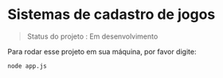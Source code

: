 <h1> Sistemas de cadastro de jogos</h1>

> Status do projeto : Em desenvolvimento

Para rodar esse projeto em sua máquina, por favor digite:

````
node app.js

````
